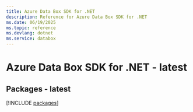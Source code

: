 ```yaml
---
title: Azure Data Box SDK for .NET
description: Reference for Azure Data Box SDK for .NET
ms.date: 06/19/2025
ms.topic: reference
ms.devlang: dotnet
ms.service: databox
---
```

# Azure Data Box SDK for .NET - latest
## Packages - latest
[!INCLUDE [packages](data-box-index.md)]